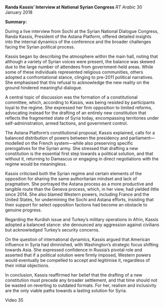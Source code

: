 **Randa Kassis’ Interview at National Syrian Congress** _RT Arabic_ 30 January 2018

**Summary:**

During a live interview from Sochi at the Syrian National Dialogue Congress, Randa Kassis, President of the Astana Platform, offered detailed insights into the internal dynamics of the conference and the broader challenges facing the Syrian political process.

Kassis began by describing the atmosphere within the main hall, noting that although a variety of Syrian voices were present, the balance was skewed due to the large number of attendees from government-held areas. While some of these individuals represented religious communities, others adopted a confrontational stance, clinging to pre-2011 political narratives. She emphasised that this refusal to acknowledge the new reality on the ground hindered meaningful dialogue.

A central topic of discussion was the formation of a constitutional committee, which, according to Kassis, was being resisted by participants loyal to the regime. She expressed her firm opposition to limited reforms, advocating instead for the drafting of an entirely new constitution that reflects the fragmented state of Syria today, encompassing territories under self-administration, armed factions, and government control.

The Astana Platform’s constitutional proposal, Kassis explained, calls for a balanced distribution of powers between the presidency and parliament—modelled on the French system—while also preserving specific prerogatives for the Syrian army. She stressed that drafting a new constitution is the essential first step towards a political solution, and that without it, returning to Damascus or engaging in direct negotiations with the regime would be meaningless.

Kassis criticised both the Syrian regime and certain elements of the opposition for sharing the same authoritarian mindset and lack of pragmatism. She portrayed the Astana process as a more productive and tangible route than the Geneva process, which, in her view, had yielded little since 2014. She also blamed Western powers, including France and the United States, for undermining the Sochi and Astana efforts, insisting that their support for select opposition factions had become an obstacle to genuine progress.

Regarding the Kurdish issue and Turkey’s military operations in Afrin, Kassis adopted a balanced stance: she denounced any aggression against civilians but acknowledged Turkey’s security concerns.

On the question of international dynamics, Kassis argued that American influence in Syria had diminished, with Washington’s strategic focus shifting towards Asia. She expressed confidence in Russia’s pivotal role and asserted that if a political solution were firmly imposed, Western powers would eventually be compelled to accept and legitimise it, regardless of their initial objections.

In conclusion, Kassis reaffirmed her belief that the drafting of a new constitution must precede any broader settlement, and that time should not be wasted on reverting to outdated formats. For her, realism and inclusivity are the only viable paths towards a lasting solution for Syria.

Video 35